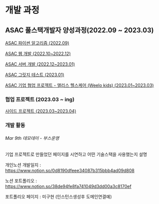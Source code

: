 # 개발 과정

## ASAC 풀스택개발자 양성과정(2022.09 ~ 2023.03)

[ASAC 파이썬 알고리즘 (2022.09)](https://www.notion.so/ASAC-2022-09-c8c401ada39c4125b8432029e930b1d4)

[ASAC 웹 개발 (2022.10~2022.12)](https://www.notion.so/ASAC-2022-10-2022-12-8a1708bdbb2e485bb70c7b0a0c907df1)

[ASAC 서버 개발 (2022.12~2023.01)](https://www.notion.so/ASAC-2022-12-2023-01-267c77c919224b66b025c49a5a54377c)

[ASAC 그릿지 테스트 (2023.01)](https://www.notion.so/ASAC-2023-01-e2733ba0828a4f3592dc23374fa16139)

[ASAC 기업 협업 프로젝트 - 앨리스 헬스케어 (Weelo kids) (2023.01~2023.03)](https://www.notion.so/ASAC-Weelo-kids-2023-01-2023-03-bdeb7e84be514cc7bf5a26cdf4c56763)

### 협업 프로젝트 (2023.03 ~ ing)

[사이드 프로젝트 (2023.03~2023.04)](https://www.notion.so/2023-03-2023-04-2c585b3b7a92471cb0abc68e2f72d48c)

### 개발 활동
###### Mar 9th 데모데이 - 부스운영
기업 프로젝트로 만들었던 페이지를 시연하고 어떤 기술스택을 사용했는지 설명 

개인노션 개발일지 :   https://www.notion.so/0d8190dfeee34087b315bbb4ad09d808

노션 포트폴리오 : https://www.notion.so/38de94fe8fa741049d3dd00a3c8170ef

포트폴리오 페이지 : 미구현 (인스턴스생성후 도메인연결예)
